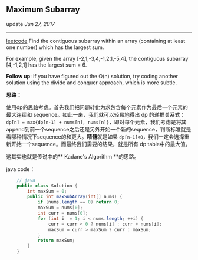 ## Maximum Subarray
update _Jun 27, 2017_

---
[leetcode](https://leetcode.com/problems/maximum-subarray/#/description)
Find the contiguous subarray within an array (containing at least one number) which has the largest sum.

For example, given the array [-2,1,-3,4,-1,2,1,-5,4],
the contiguous subarray [4,-1,2,1] has the largest sum = 6.

**Follow up**:
If you have figured out the O(n) solution, try coding another solution using the divide and conquer approach, which is more subtle.

**思路：** 

使用dp的思路考虑。首先我们把问题转化为求包含每个元素作为最后一个元素的最大连续和 sequence。如此一来，我们就可以轻易地得出 dp 的递推关系式：`dp[n] = max{dp[n-1] + nums[n], nums[n]}`，即对每个元素，我们考虑是将其append到前一个sequence之后还是另外开始一个新的sequence，判断标准就是看哪种情况下sequence的和更大。**精髓**就是如果 `dp[n-1]<0`，我们一定会选择重新开始一个sequence。而最终我们需要的结果，就是所有 dp table中的最大值。

这其实也就是传说中的** Kadane's Algorithm **的思路。

java code：
```java
    // java
    public class Solution {
        int maxSum = 0;
        public int maxSubArray(int[] nums) {
            if (nums.length == 0) return 0;
            maxSum = nums[0];
            int curr = nums[0];
            for (int i  = 1; i < nums.length; ++i) {
                curr = curr < 0 ? nums[i] : curr + nums[i];
                maxSum = curr > maxSum ? curr : maxSum;
            }
            return maxSum;
        }
    }
```